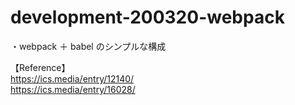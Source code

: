 # development-200320-webpack

・webpack ＋ babel のシンプルな構成

【Reference】<br>
https://ics.media/entry/12140/<br>
https://ics.media/entry/16028/
